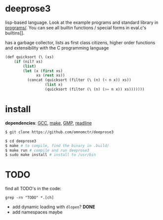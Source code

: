 # deeprose3

lisp-based language. Look at the example programs and standard library in [programs/](https://github.com/omnomctr/deeprose3/tree/main/programs).
You can see all builtin functions / special forms in eval.c's builtins[].

has a garbage collector, lists as first class citizens, higher order functions and extensibility with the C programming language

```lisp
(def quicksort (\ (xs)
    (if (nil? xs) 
        (list)
        (let (x (first xs)
              xs (rest xs))
          (concat (quicksort (filter (\ (n) (< n x)) xs))
                  (list x)
                  (quicksort (filter (\ (n) (>= n x)) xs)))))))

```

# install

**dependencies**: [GCC](https://gcc.gnu.org/), [make](https://www.gnu.org/software/make/), [GMP](https://gmplib.org/), [readline](https://www.gnu.org/software/readline/)

```sh
$ git clone https://github.com/omnomctr/deeprose3

$ cd deeprose3
$ make # to compile, find the binary in .build/
$ make run # compile and run deeprose3 
$ sudo make install # install to /usr/bin
```

# TODO
find all TODO's in the code:
```ch
grep -rn "TODO" *.[ch]
```
* add dynamic loading with `dlopen`? **DONE**
* add namespaces maybe
